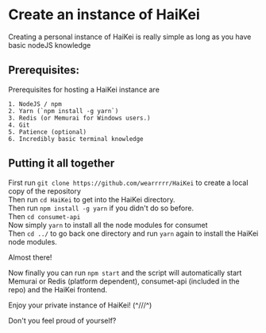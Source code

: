 # Create an instance of HaiKei

Creating a personal instance of HaiKei is really simple as long as you have basic nodeJS knowledge

## Prerequisites:

Prerequisites for hosting a HaiKei instance are
```
1. NodeJS / npm 
2. Yarn (`npm install -g yarn`)
3. Redis (or Memurai for Windows users.)
4. Git
5. Patience (optional)
6. Incredibly basic terminal knowledge
```

## Putting it all together

First run `git clone https://github.com/wearrrrr/HaiKei` to create a local copy of the repository<br>
Then run `cd HaiKei` to get into the HaiKei directory.<br>
Then run `npm install -g yarn` if you didn't do so before.<br>
Then `cd consumet-api`<br>
Now simply `yarn` to install all the node modules for consumet<br>
Then `cd ../` to go back one directory and run `yarn` again to install the HaiKei node modules.<br>

Almost there!<br>

Now finally you can run `npm start` and the script will automatically start Memurai or Redis (platform dependent), consumet-api (included in the repo) and the HaiKei frontend.<br>

Enjoy your private instance of HaiKei! (^///^) <br>

Don't you feel proud of yourself?<br>
